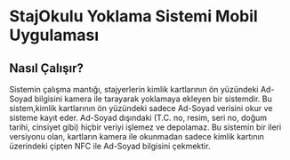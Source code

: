 # StajOkulu Yoklama Sistemi Mobil Uygulaması
## Nasıl Çalışır?
Sistemin çalışma mantığı, stajyerlerin kimlik kartlarının ön yüzündeki Ad-Soyad bilgisini kamera ile tarayarak yoklamaya ekleyen bir sistemdir.
Bu sistem,kimlik kartlarının ön yüzündeki sadece Ad-Soyad verisini okur ve sisteme kayıt eder. Ad-Soyad dışındaki (T.C. no, resim, seri no, doğum tarihi, cinsiyet gibi) hiçbir veriyi işlemez ve depolamaz.
Bu sistemin bir ileri versiyonu olan, kartların kamera ile okunmadan sadece kimlik kartının üzerindeki çipten NFC ile Ad-Soyad bilgisini çekmektir.

